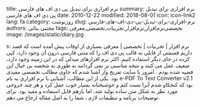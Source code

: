 title: نرم افزاری برای تبدیل پی دی اف های فارسی
summary: نرم افزاری برای تبدیل پی دی اف های فارسی
date: 2010-12-22
modified: 2018-08-01
icon:  icon-link2
lang: fa
category: روزنوشت
slug: نرم-افزاری-برای-تبدیل-پی-دی-اف-های-فارسی
authors: مجتبی بنائی
tags: تخصصی‌نرم‌افزار,‌نرم‌افزار,تجربیات,تخصصی,معرفی
image: /images/static/diary.jpg

s: نرم افزار | تجربیات | تخصصی | معرفی    بسیاری از اوقات پیش آمده است که قصد داریم قسمتی از فایلی به قالب پی دی اف را که متنی فارسی درون آن وجود  دارد، کپی کرده در جای دیگر استفاده کنیم. اکثر نرم افزارهای مبدلی که در این زمینه وجود دارد، ضعیف عمل می کنند و نتیجه مناسبی بر نمی گردانند به طوری به شخصه بی خیال این قضیه شده بودم .  امروز با سایت تفریح وار آشنا شدم که حاوی مطالب تخصصی مفیدی بود. یکی از این مطالب، آشنایی با نرم افزاری به نام  e-PDF To Text Converter v2.1  بود که کنجکاو شدم آنرا تست کنم و خوشبختانه بسیار خوب عمل کرد و هر چند خروجی مورد نظر به شکل متن ساده تولید شد، اما بازهم قابل استفاده و مفید بود.  برای توضیحات برنامه و تنظیمات لازم ، شما را به اصل  مقاله ارجاع می دهم.